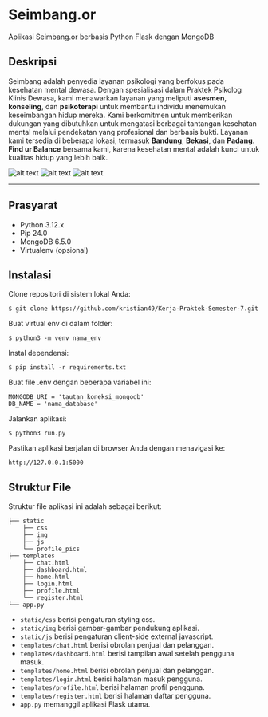 # Seimbang.or

Aplikasi Seimbang.or berbasis Python Flask dengan MongoDB

## Deskripsi

Seimbang adalah penyedia layanan psikologi yang berfokus pada kesehatan mental dewasa. Dengan spesialisasi dalam Praktek Psikolog Klinis Dewasa, kami menawarkan layanan yang meliputi <b>asesmen</b>, <b>konseling</b>, dan <b>psikoterapi</b> untuk membantu individu menemukan keseimbangan hidup mereka. Kami berkomitmen untuk memberikan dukungan yang dibutuhkan untuk mengatasi berbagai tantangan kesehatan mental melalui pendekatan yang profesional dan berbasis bukti. Layanan kami tersedia di beberapa lokasi, termasuk <b>Bandung</b>, <b>Bekasi</b>, dan <b>Padang</b>. <b>Find ur Balance</b> bersama kami, karena kesehatan mental adalah kunci untuk kualitas hidup yang lebih baik.

![alt text](https://img.shields.io/badge/Flask-3.0.3--api-ready-blue.svg "Seimbang.or")
![alt text](https://img.shields.io/badge/MongoDB-6.5.0-brightgreen.svg "Seimbang.or")
![alt text](https://img.shields.io/badge/JWT-Ready-blue.svg "Seimbang.or")

---
## Prasyarat

- Python 3.12.x
- Pip 24.0
- MongoDB 6.5.0
- Virtualenv (opsional)

## Instalasi

Clone repositori di sistem lokal Anda:

````shell
$ git clone https://github.com/kristian49/Kerja-Praktek-Semester-7.git
````

Buat virtual env di dalam folder:

````shell
$ python3 -m venv nama_env
````

Instal dependensi:

````shell
$ pip install -r requirements.txt
````
Buat file .env dengan beberapa variabel ini:

````
MONGODB_URI = 'tautan_koneksi_mongodb'
DB_NAME = 'nama_database'
````

Jalankan aplikasi:

````shell
$ python3 run.py
````

Pastikan aplikasi berjalan di browser Anda dengan menavigasi ke:

````
http://127.0.0.1:5000
````

## **Struktur File**
Struktur file aplikasi ini adalah sebagai berikut:

````
├── static
    ├── css
    ├── img
    ├── js
    └── profile_pics
├── templates
    ├── chat.html
    ├── dashboard.html
    ├── home.html
    ├── login.html
    ├── profile.html
    └── register.html
└── app.py
````

- `static/css` berisi pengaturan styling css.
- `static/img` berisi gambar-gambar pendukung aplikasi.
- `static/js` berisi pengaturan client-side external javascript.
- `templates/chat.html` berisi obrolan penjual dan pelanggan.
- `templates/dashboard.html` berisi tampilan awal setelah pengguna masuk.
- `templates/home.html` berisi obrolan penjual dan pelanggan.
- `templates/login.html` berisi halaman masuk pengguna.
- `templates/profile.html` berisi halaman profil pengguna.
- `templates/register.html` berisi halaman daftar pengguna.
- `app.py` memanggil aplikasi Flask utama.

